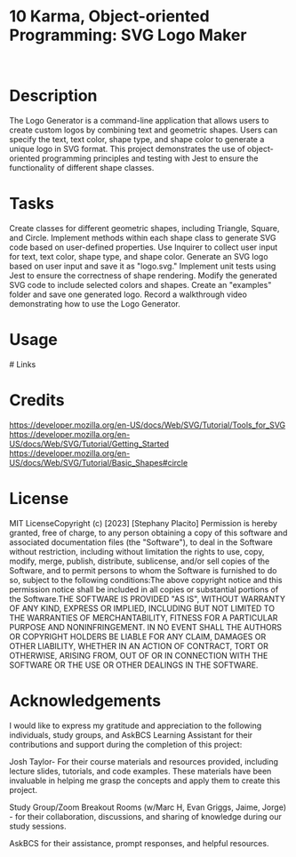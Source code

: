 # 10 Karma, Object-oriented Programming: SVG Logo Maker

​

# Description

The Logo Generator is a command-line application that allows users to create custom logos by combining text and geometric shapes. Users can specify the text, text color, shape type, and shape color to generate a unique logo in SVG format. This project demonstrates the use of object-oriented programming principles and testing with Jest to ensure the functionality of different shape classes.

# Tasks

Create classes for different geometric shapes, including Triangle, Square, and Circle.
Implement methods within each shape class to generate SVG code based on user-defined properties.
Use Inquirer to collect user input for text, text color, shape type, and shape color.
Generate an SVG logo based on user input and save it as "logo.svg."
Implement unit tests using Jest to ensure the correctness of shape rendering.
Modify the generated SVG code to include selected colors and shapes.
Create an "examples" folder and save one generated logo.
Record a walkthrough video demonstrating how to use the Logo Generator.
​

# Usage

​# Links

# Credits

https://developer.mozilla.org/en-US/docs/Web/SVG/Tutorial/Tools_for_SVG
https://developer.mozilla.org/en-US/docs/Web/SVG/Tutorial/Getting_Started
https://developer.mozilla.org/en-US/docs/Web/SVG/Tutorial/Basic_Shapes#circle

# License

​MIT License​Copyright (c) [2023] [Stephany Placito]
​Permission is hereby granted, free of charge, to any person obtaining a copy of this software and associated documentation files (the "Software"), to deal in the Software without restriction, including without limitation the rights to use, copy, modify, merge, publish, distribute, sublicense, and/or sell copies of the Software, and to permit persons to whom the Software is furnished to do so, subject to the following conditions:​The above copyright notice and this permission notice shall be included in all copies or substantial portions of the Software.​THE SOFTWARE IS PROVIDED "AS IS", WITHOUT WARRANTY OF ANY KIND, EXPRESS OR IMPLIED, INCLUDING BUT NOT LIMITED TO THE WARRANTIES OF MERCHANTABILITY, FITNESS FOR A PARTICULAR PURPOSE AND NONINFRINGEMENT. IN NO EVENT SHALL THE AUTHORS OR COPYRIGHT HOLDERS BE LIABLE FOR ANY CLAIM, DAMAGES OR OTHER LIABILITY, WHETHER IN AN ACTION OF CONTRACT, TORT OR OTHERWISE, ARISING FROM, OUT OF OR IN CONNECTION WITH THE SOFTWARE OR THE USE OR OTHER DEALINGS IN THE SOFTWARE.

# Acknowledgements

I would like to express my gratitude and appreciation to the following individuals, study groups, and AskBCS Learning Assistant for their contributions and support during the completion of this project:

Josh Taylor- For their course materials and resources provided, including lecture slides, tutorials, and code examples. These materials have been invaluable in helping me grasp the concepts and apply them to create this project.

Study Group/Zoom Breakout Rooms (w/Marc H, Evan Griggs, Jaime, Jorge) - for their collaboration, discussions, and sharing of knowledge during our study sessions.

AskBCS for their assistance, prompt responses, and helpful resources.
